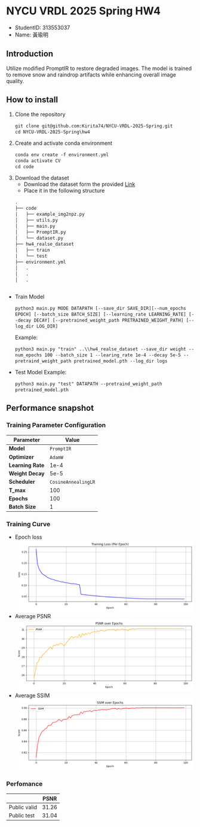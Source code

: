 # NYCU VRDL 2025 Spring HW4
- StudentID: 313553037
- Name: 黃瑜明
## Introduction
Utilize modified PromptIR to restore degraded images. The model is trained to remove snow and raindrop artifacts while enhancing overall image quality.
## How to install
1. Clone the repository
    ```
    git clone git@github.com:Kirita74/NYCU-VRDL-2025-Spring.git
    cd NYCU-VRDL-2025-Spring\hw4
    ```
2. Create and activate conda environment
    ```
    conda env create -f environment.yml
    conda activate CV
    cd code
    ```
3. Download the dataset
    - Download the dataset form the provided [Link](https://drive.google.com/drive/folders/1Q4qLPMCKdjn-iGgXV_8wujDmvDpSI1ul)
    - Place it in the following structure
    ```
    .
    ├── code
    |   ├── example_img2npz.py
    │   ├── utils.py
    │   ├── main.py
    │   ├── PromptIR.py
    │   └── dataset.py
    ├── hw4_realse_dataset
    │   ├── train
    |   └── test
    ├── environment.yml
    │   .
    │   .
    │   .
    ```
## 

- Train Model
    ```
    python3 main.py MODE DATAPATH [--save_dir SAVE_DIR][--num_epochs EPOCH] [--batch_size BATCH_SIZE] [--learning_rate LEARNING_RATE] [--decay DECAY] [--pretrained_weight_path PRETRAINED_WEIGHT_PATH] [--log_dir LOG_DIR]
    ```
    Example:
    ```
    python3 main.py "train" ..\\hw4_realse_dataset --save_dir weight --num_epochs 100 --batch_size 1 --learing_rate 1e-4 --decay 5e-5 --pretraind_weight_path pretrained_model.pth --log_dir logs
    ```
- Test Model
    Example:
    ```
    python3 main.py "test" DATAPATH --pretraind_weight_path pretrained_model.pth
    ```

## Performance snapshot
### Training Parameter Configuration
| Parameter                      | Value                                                                      |
|-------------------------------|----------------------------------------------------------------------------|
| **Model**                     | `PromptIR`                                                                |
| **Optimizer**                 | `AdamW`                                                                    |
| **Learning Rate**             | 1e-4                                                                       |
| **Weight Decay**              | 5e-5                                                                       |
| **Scheduler**                 | `CosineAnnealingLR`                                                        |
| **T_max**                     | 100                                                                        |
| **Epochs**                    | 100                                                                         |
| **Batch Size**                | 1                                                                          |

### Training Curve
- Epoch loss
    ![Image](image/train_loss.png)
- Average PSNR
    ![Image](image/PSNR.png)
- Average SSIM
    ![Image](image/SSIM.png)

### Perfomance
||PSNR|
|----------|--|
|Public valid|31.26|
|Public test|31.04|